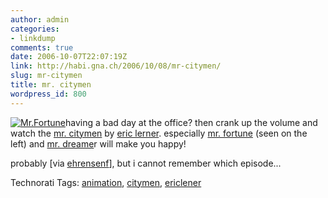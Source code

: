 ```yaml
---
author: admin
categories:
- linkdump
comments: true
date: 2006-10-07T22:07:19Z
link: http://habi.gna.ch/2006/10/08/mr-citymen/
slug: mr-citymen
title: mr. citymen
wordpress_id: 800
---
```


[![Mr.Fortune](http://habi.gna.ch/wp-content/uploads/2006/10/images/mr.fortune-tm.jpg)](http://habi.gna.ch/wp-content/uploads/2006/10/images/mr.fortune.jpg)having a bad day at the office? then crank up the volume and watch the [mr. citymen](http://www.ericlerner.com/mrfinal/mrfinalhome.html) by [eric lerner](http://www.ericlerner.com/). especially [mr. fortune](http://www.ericlerner.com/mrfinal/fortune.html) (seen on the left) and [mr. dreame](http://www.ericlerner.com/mrfinal/dreamer.html)r will make you happy!

probably [via [ehrensenf](http://ehrensenf.de/)], but i cannot remember which episode...


Technorati Tags: [animation](http://www.technorati.com/tag/animation), [citymen](http://www.technorati.com/tag/citymen), [ericlener](http://www.technorati.com/tag/ericlener)
